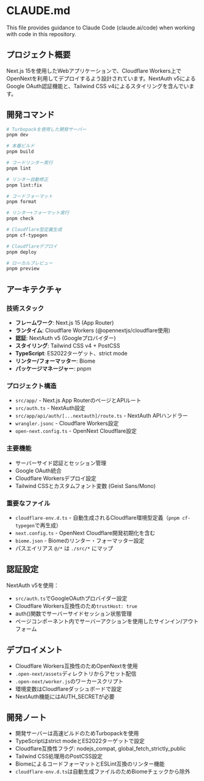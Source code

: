 # CLAUDE.md

This file provides guidance to Claude Code (claude.ai/code) when working with code in this repository.

## プロジェクト概要

Next.js 15を使用したWebアプリケーションで、Cloudflare Workers上でOpenNextを利用してデプロイするよう設計されています。NextAuth v5によるGoogle OAuth認証機能と、Tailwind CSS v4によるスタイリングを含んでいます。

## 開発コマンド

```bash
# Turbopackを使用した開発サーバー
pnpm dev

# 本番ビルド
pnpm build

# コードリンター実行
pnpm lint

# リンター自動修正
pnpm lint:fix

# コードフォーマット
pnpm format

# リンター+フォーマット実行
pnpm check

# Cloudflare型定義生成
pnpm cf-typegen

# Cloudflareデプロイ
pnpm deploy

# ローカルプレビュー
pnpm preview
```

## アーキテクチャ

### 技術スタック
- **フレームワーク**: Next.js 15 (App Router)
- **ランタイム**: Cloudflare Workers (@opennextjs/cloudflare使用)
- **認証**: NextAuth v5 (Googleプロバイダー)
- **スタイリング**: Tailwind CSS v4 + PostCSS
- **TypeScript**: ES2022ターゲット、strict mode
- **リンター/フォーマッター**: Biome
- **パッケージマネージャー**: pnpm

### プロジェクト構造
- `src/app/` - Next.js App RouterのページとAPIルート
- `src/auth.ts` - NextAuth設定
- `src/app/api/auth/[...nextauth]/route.ts` - NextAuth APIハンドラー
- `wrangler.jsonc` - Cloudflare Workers設定
- `open-next.config.ts` - OpenNext Cloudflare設定

### 主要機能
- サーバーサイド認証とセッション管理
- Google OAuth統合
- Cloudflare Workersデプロイ設定
- Tailwind CSSとカスタムフォント変数 (Geist Sans/Mono)

### 重要なファイル
- `cloudflare-env.d.ts` - 自動生成されるCloudflare環境型定義（`pnpm cf-typegen`で再生成）
- `next.config.ts` - OpenNext Cloudflare開発初期化を含む
- `biome.json` - Biomeのリンター・フォーマッター設定
- パスエイリアス `@/*` は `./src/*` にマップ

## 認証設定

NextAuth v5を使用：
- `src/auth.ts`でGoogleOAuthプロバイダー設定
- Cloudflare Workers互換性のため`trustHost: true`
- auth()関数でサーバーサイドセッション状態管理
- ページコンポーネント内でサーバーアクションを使用したサインイン/アウトフォーム

## デプロイメント

- Cloudflare Workers互換性のためOpenNextを使用
- `.open-next/assets`ディレクトリからアセット配信
- `.open-next/worker.js`のワーカースクリプト
- 環境変数はCloudflareダッシュボードで設定
- NextAuth機能にはAUTH_SECRETが必要

## 開発ノート

- 開発サーバーは高速ビルドのためTurbopackを使用
- TypeScriptはstrict modeとES2022ターゲットで設定
- Cloudflare互換性フラグ: nodejs_compat, global_fetch_strictly_public
- Tailwind CSS処理用のPostCSS設定
- BiomeによるコードフォーマットとESLint互換のリンター機能
- `cloudflare-env.d.ts`は自動生成ファイルのためBiomeチェックから除外